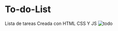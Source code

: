 # To-do-List
Lista de tareas Creada con HTML CSS Y JS
![todo](https://user-images.githubusercontent.com/104696637/166122400-d99b9097-1976-4993-a94e-1b384ff4e1fa.png)

